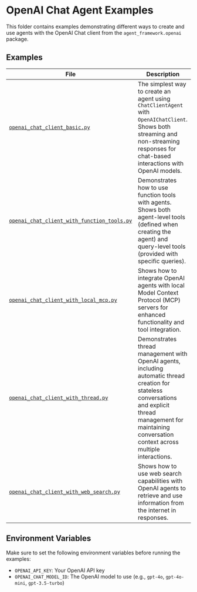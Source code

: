 # OpenAI Chat Agent Examples

This folder contains examples demonstrating different ways to create and use agents with the OpenAI Chat client from the `agent_framework.openai` package.

## Examples

| File | Description |
|------|-------------|
| [`openai_chat_client_basic.py`](openai_chat_client_basic.py) | The simplest way to create an agent using `ChatClientAgent` with `OpenAIChatClient`. Shows both streaming and non-streaming responses for chat-based interactions with OpenAI models. |
| [`openai_chat_client_with_function_tools.py`](openai_chat_client_with_function_tools.py) | Demonstrates how to use function tools with agents. Shows both agent-level tools (defined when creating the agent) and query-level tools (provided with specific queries). |
| [`openai_chat_client_with_local_mcp.py`](openai_chat_client_with_local_mcp.py) | Shows how to integrate OpenAI agents with local Model Context Protocol (MCP) servers for enhanced functionality and tool integration. |
| [`openai_chat_client_with_thread.py`](openai_chat_client_with_thread.py) | Demonstrates thread management with OpenAI agents, including automatic thread creation for stateless conversations and explicit thread management for maintaining conversation context across multiple interactions. |
| [`openai_chat_client_with_web_search.py`](openai_chat_client_with_web_search.py) | Shows how to use web search capabilities with OpenAI agents to retrieve and use information from the internet in responses. |

## Environment Variables

Make sure to set the following environment variables before running the examples:

- `OPENAI_API_KEY`: Your OpenAI API key
- `OPENAI_CHAT_MODEL_ID`: The OpenAI model to use (e.g., `gpt-4o`, `gpt-4o-mini`, `gpt-3.5-turbo`)
